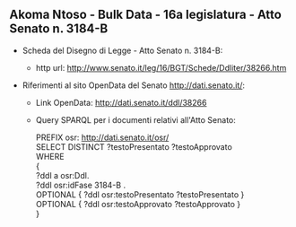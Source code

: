 ## Akoma Ntoso - Bulk Data - 16a legislatura - Atto Senato n. 3184-B ##

* Scheda del Disegno di Legge - Atto Senato n. 3184-B:
	* http url: http://www.senato.it/leg/16/BGT/Schede/Ddliter/38266.htm

* Riferimenti al sito OpenData del Senato http://dati.senato.it/:
	* Link OpenData: http://dati.senato.it/ddl/38266
	* Query SPARQL per i documenti relativi all'Atto Senato:

        PREFIX osr: <http://dati.senato.it/osr/>  
		SELECT DISTINCT ?testoPresentato ?testoApprovato  
		WHERE  
		{  
		    ?ddl a osr:Ddl.  
		    ?ddl osr:idFase 3184-B .  
		    OPTIONAL { ?ddl osr:testoPresentato ?testoPresentato }  
		    OPTIONAL { ?ddl osr:testoApprovato ?testoApprovato }  
		}
		
